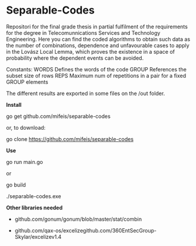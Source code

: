 # Separable-Codes
Repositori for the final grade thesis in partial fulfilment of the requirements for the degree in Telecomunnications Services and Technology Engineering.
Here you can find the coded algorithms to obtain such data as the number of combinations, dependence and unfavourable cases to apply in the Lovász Local Lemma, which proves the existence in a space of probability where the dependent events can be avoided.

Constants:
WORDS Defines the words of the code
GROUP References the subset size of rows 
REPS Maximum num of repetitions in a pair for a fixed GROUP elements

The different results are exported in some files on the /out folder.

**Install**

go get github.com/mifeis/separable-codes

or, to download:

go clone https://github.com/mifeis/separable-codes

**Use**

go run main.go

or

go build

./separable-codes.exe

**Other libraries needed**

- github.com/gonum/gonum/blob/master/stat/combin

- github.com/qax-os/excelizegithub.com/360EntSecGroup-Skylar/excelizev1.4
